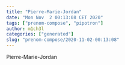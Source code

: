 ```yaml
---
title: "Pierre-Marie-Jordan"
date: "Mon Nov  2 00:13:08 CET 2020"
tags: ["prenom-compose", "pipotron"]
author: m1ch3l
categories: ["generated"]
slug: "prenom-compose/2020-11-02-00:13:08"
---
```


Pierre-Marie-Jordan
